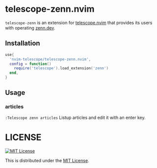 # telescope-zenn.nvim

`telescope-zenn` is an extension for
[telescope.nvim](https://github.com/nvim-telescope/telescope.nvim) that
provides its users with operating [zenn.dev](https://zenn.dev).

## Installation

```lua
use{
  'nvim-telescope/telescope-zenn.nvim',
  config = function()
    require('telescope').load_extension('zenn')
  end,
}
```

## Usage

### articles

`:Telescope zenn articles`
Listup articles and edit it with an enter key.

# LICENSE

[![MIT License](http://img.shields.io/badge/license-MIT-blue.svg)](http://www.opensource.org/licenses/MIT)

This is distributed under the [MIT License](http://www.opensource.org/licenses/MIT).
